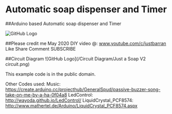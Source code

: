 # Automatic soap dispenser and Timer 
##Arduino based Automatic soap dispenser and Timer 

![GitHub Logo](/images/IMG_3429.JPG) 

##Please credit me
May 2020
DIY video @: www.youtube.com/c/justbarran
Like Share Comment SUBSCRIBE

##Circuit Diagram
![GitHub Logo](/Circuit Diagram/Just a Soap V2 circuit.png) 

This example code is in the public domain.

Other Codes used:
Music: https://create.arduino.cc/projecthub/GeneralSpud/passive-buzzer-song-take-on-me-by-a-ha-0f04a8
LedControl: http://wayoda.github.io/LedControl/
LiquidCrystal_PCF8574: http://www.mathertel.de/Arduino/LiquidCrystal_PCF8574.aspx
